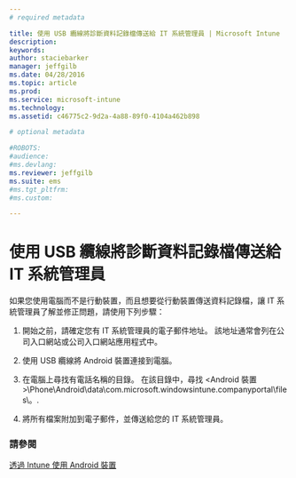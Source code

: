 ```yaml
---
# required metadata

title: 使用 USB 纜線將診斷資料記錄檔傳送給 IT 系統管理員 | Microsoft Intune
description:
keywords:
author: staciebarker
manager: jeffgilb
ms.date: 04/28/2016
ms.topic: article
ms.prod:
ms.service: microsoft-intune
ms.technology:
ms.assetid: c46775c2-9d2a-4a88-89f0-4104a462b898

# optional metadata

#ROBOTS:
#audience:
#ms.devlang:
ms.reviewer: jeffgilb
ms.suite: ems
#ms.tgt_pltfrm:
#ms.custom:

---
```



# 使用 USB 纜線將診斷資料記錄檔傳送給 IT 系統管理員

如果您使用電腦而不是行動裝置，而且想要從行動裝置傳送資料記錄檔，讓 IT 系統管理員了解並修正問題，請使用下列步驟：

1.  開始之前，請確定您有 IT 系統管理員的電子郵件地址。 該地址通常會列在公司入口網站或公司入口網站應用程式中。

2.  使用 USB 纜線將 Android 裝置連接到電腦。

3.  在電腦上尋找有電話名稱的目錄。 在該目錄中，尋找 &lt;Android 裝置&gt;\Phone\Android\data\com.microsoft.windowsintune.companyportal\files\。\.

4.  將所有檔案附加到電子郵件，並傳送給您的 IT 系統管理員。

### 請參閱
[透過 Intune 使用 Android 裝置](using-your-android-device-with-intune.md)

<!--HONumber=May16_HO2-->


